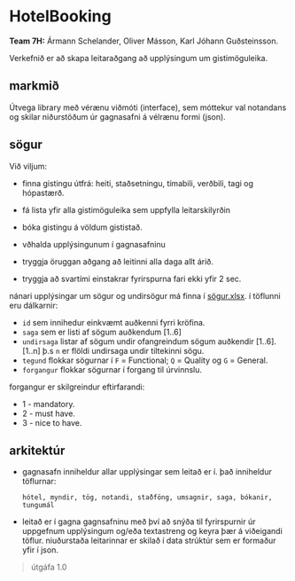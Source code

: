 # HotelBooking

**Team 7H:** Ármann Schelander, Oliver Másson, Karl Jóhann Guðsteinsson.

Verkefnið er að skapa leitaraðgang að upplýsingum um gistimöguleika.

## markmið

Útvega library með vérænu viðmóti (interface), sem móttekur val notandans og skilar niðurstöðum úr gagnasafni á vélrænu formi (json).

## sögur

Við viljum:

* finna gistingu útfrá: heiti, staðsetningu, tímabili, verðbili, tagi og hópastærð.

* fá lista yfir alla gistimöguleika sem uppfylla leitarskilyrðin

* bóka gistingu á völdum gististað.

* vðhalda upplýsingunum í gagnasafninu

* tryggja öruggan aðgang að leitinni alla daga allt árið.

* tryggja að svartími einstakrar fyrirspurna fari ekki yfir 2 sec.

nánari upplýsingar um sögur og undirsögur má finna í [sögur.xlsx](sögur.xlsx). í töflunni eru dálkarnir:

* `id` sem innihedur einkvæmt auðkenni fyrri kröfina.
* `saga` sem er listi af sögum auðkendum [1..6]
* `undirsaga` listar af sögum undir ofangreindum sögum auðkendir [1..6].[1..n] þ.s `n` er flöldi undirsaga undir tiltekinni sögu.
* `tegund` flokkar sögurnar í  `F` = Functional; `Q` = Quality og `G` = General.
* `forgangur` flokkar sögurnar í forgang til úrvinnslu.

forgangur er skilgreindur eftirfarandi:

* 1 - mandatory.
* 2 - must have.
* 3 - nice to have.

## arkitektúr

* gagnasafn inniheldur allar upplýsingar sem leitað er í. það inniheldur töflurnar:

    `hótel, myndir, tög, notandi, staðföng, umsagnir, saga, bókanir, tungumál`

* leitað er í gagna gagnsafninu með því að snýða til fyrirspurnir úr uppgefnum upplýsingum og/eða textastreng og keyra þær á viðeigandi töflur. niuðurstaða leitarinnar er skilað í data strúktúr sem er formaður yfir í json.

> útgáfa 1.0
